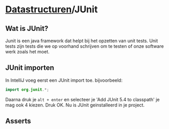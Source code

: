 # [Datastructuren](/datastructuren)/JUnit
## Wat is JUnit?
Junit is een java framework dat helpt bij het opzetten van unit tests. Unit tests zijn tests die we op voorhand schrijven om te testen of onze software werk zoals het moet.

## JUnit importen
In IntelliJ voeg eerst een JUnit import toe. bijvoorbeeld:
```java
import org.junit.*;
```

Daarna druk je `alt + enter` en selecteer je 'Add JUnit 5.4 to classpath' je mag ook 4 kiezen.
Druk OK. Nu is JUnit geinstalleerd in je project.

## Asserts
